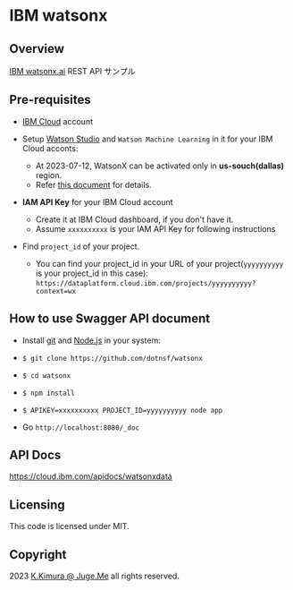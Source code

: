 # IBM watsonx


## Overview

[IBM watsonx.ai](https://www.ibm.com/products/watsonx-ai) REST API サンプル


## Pre-requisites

- [IBM Cloud](https://cloud.ibm.com/) account

- Setup [Watson Studio](https://www.ibm.com/products/watson-studio) and `Watson Machine Learning` in it for your IBM Cloud acconts:

  - At 2023-07-12, WatsonX can be activated only in **us-souch(dallas)** region.
  - Refer [this document](https://qiita.com/yanagih/items/3d1b081f46799072df80) for details.

- **IAM API Key** for your IBM Cloud account
  - Create it at IBM Cloud dashboard, if you don't have it.
  - Assume `xxxxxxxxxx` is your IAM API Key for following instructions

- Find `project_id` of your project.
  - You can find your project_id in your URL of your project(`yyyyyyyyyy` is your project_id in this case): `https://dataplatform.cloud.ibm.com/projects/yyyyyyyyyy?context=wx`


## How to use Swagger API document

- Install [git](https://git-scm.com/downloads) and [Node.js](https://nodejs.org/) in your system:

- `$ git clone https://github.com/dotnsf/watsonx`

- `$ cd watsonx`

- `$ npm install`

- `$ APIKEY=xxxxxxxxxx PROJECT_ID=yyyyyyyyyy node app`

- Go `http://localhost:8080/_doc`


## API Docs

https://cloud.ibm.com/apidocs/watsonxdata


## Licensing

This code is licensed under MIT.


## Copyright

2023  [K.Kimura @ Juge.Me](https://github.com/dotnsf) all rights reserved.
